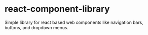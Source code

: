 # react-component-library
Simple library for react based web components like navigation bars, buttons, and dropdown menus. 
